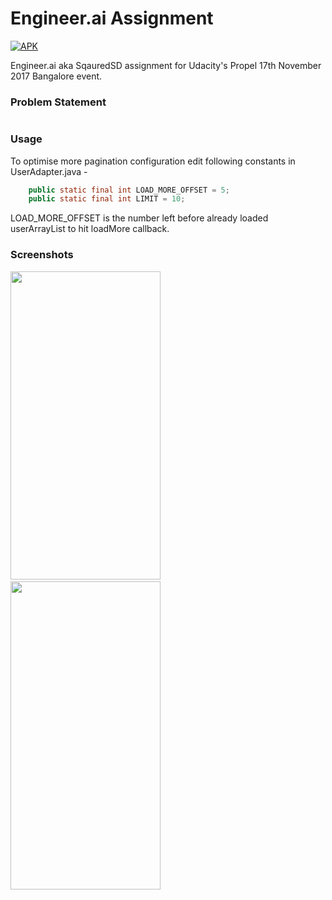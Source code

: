 # Engineer.ai Assignment

[![APK](https://img.shields.io/badge/Download%20APK-v1.0-brightgreen.svg)]()

Engineer.ai aka SqauredSD assignment for Udacity's Propel 17th November 2017 Bangalore event.

### Problem Statement

<img src="" width="" height="">

### Usage

To optimise more pagination configuration edit following constants in UserAdapter.java -

```java
    public static final int LOAD_MORE_OFFSET = 5;
    public static final int LIMIT = 10;
```

LOAD_MORE_OFFSET is the number left before already loaded userArrayList to hit loadMore callback.

### Screenshots

<img src="" width="240" height="493">&nbsp;&nbsp;&nbsp;&nbsp;&nbsp;&nbsp;&nbsp;&nbsp;<img src="" width="240" height="493">